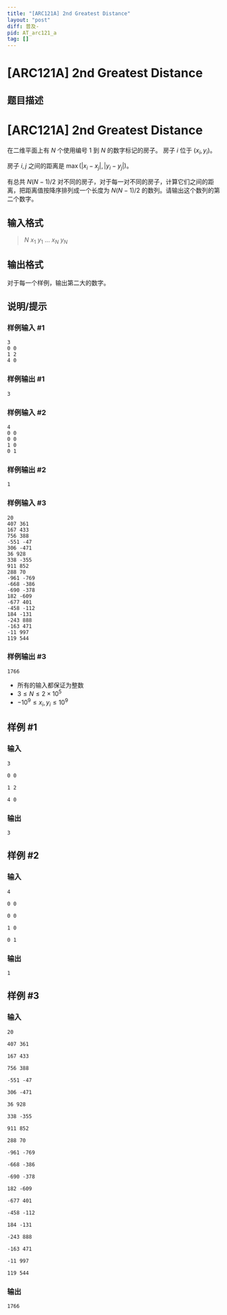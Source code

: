```yaml
---
title: "[ARC121A] 2nd Greatest Distance"
layout: "post"
diff: 普及-
pid: AT_arc121_a
tag: []
---
```


# [ARC121A] 2nd Greatest Distance

## 题目描述

# [ARC121A] 2nd Greatest Distance


在二维平面上有 $N$ 个使用编号 $1$ 到 $N$ 的数字标记的房子。 房子 $i$ 位于 $(x_i,y_i)$。

房子 $i,j$ 之间的距离是 $\max(\left|{x_i-x_j}\right|, \left|{y_i-y_j}\right|)$。

有总共 $N(N-1)/2$ 对不同的房子，对于每一对不同的房子，计算它们之间的距离，把距离值按降序排列成一个长度为 $N(N-1)/2$ 的数列。请输出这个数列的第二个数字。

## 输入格式

> $N$ $x_{1}$ $y_{1}$ $\ldots$ $x_{N}$ $y_{N}$

## 输出格式

对于每一个样例，输出第二大的数字。

## 说明/提示

### 样例输入 #1

```
3
0 0
1 2
4 0
```

### 样例输出 #1

```
3
```

### 样例输入 #2

```
4
0 0
0 0
1 0
0 1
```

### 样例输出 #2

```
1
```

### 样例输入 #3

```
20
407 361
167 433
756 388
-551 -47
306 -471
36 928
338 -355
911 852
288 70
-961 -769
-668 -386
-690 -378
182 -609
-677 401
-458 -112
184 -131
-243 888
-163 471
-11 997
119 544
```

### 样例输出 #3

```
1766
```



- 所有的输入都保证为整数
- $3 \leqslant N \leqslant 2 \times 10^5$
- $-10^9 \leqslant x_i, y_i \leqslant 10^9$

## 样例 #1

### 输入

```
3
0 0
1 2
4 0
```

### 输出

```
3
```

## 样例 #2

### 输入

```
4
0 0
0 0
1 0
0 1
```

### 输出

```
1
```

## 样例 #3

### 输入

```
20
407 361
167 433
756 388
-551 -47
306 -471
36 928
338 -355
911 852
288 70
-961 -769
-668 -386
-690 -378
182 -609
-677 401
-458 -112
184 -131
-243 888
-163 471
-11 997
119 544
```

### 输出

```
1766
```

